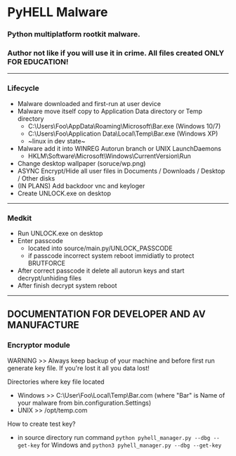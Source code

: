 # PyHELL Malware
### Python multiplatform rootkit malware. 
### Author not like if you will use it in crime. All files created ONLY FOR EDUCATION!

---
### Lifecycle
* Malware downloaded and first-run at user device
* Malware move itself copy to Application Data directory or Temp directory
  * C:\Users\Foo\AppData\Roaming\Microsoft\Bar.exe (Windows 10/7)
  * C:\Users\Foo\Application Data\Local\Temp\Bar.exe (Windows XP)
  * ~linux in dev state~
* Malware add it into WINREG Autorun branch or UNIX LaunchDaemons
  * HKLM\Software\Microsoft\Windows\CurrentVersion\Run
* Change desktop wallpaper (soruce/wp.png)
* ASYNC Encrypt/Hide all user files in Documents / Downloads / Desktop / Other disks
* (IN PLANS) Add backdoor vnc and keyloger
* Create UNLOCK.exe on desktop 

---

### Medkit
* Run UNLOCK.exe on desktop
* Enter passcode 
  * located into source/main.py/UNLOCK_PASSCODE
  * if passcode incorrect system reboot immidiatly to protect BRUTFORCE
* After correct passcode it delete all autorun keys and start decrypt/unhiding files
* After finish decrypt system reboot

---

## DOCUMENTATION FOR DEVELOPER AND AV MANUFACTURE

### Encryptor module
WARNING >> Always keep backup of your machine and before first run generate key file. If you're lost it all you data lost!

Directories where key file located
* Windows >> C:\User\Foo\Local\Temp\Bar.com (where "Bar" is Name of your malware from bin.configuration.Settings)
* UNIX >> /opt/temp.com

How to create test key?
* in source directory run command `python pyhell_manager.py --dbg --get-key` for Windows and `python3 pyhell_manager.py --dbg --get-key`